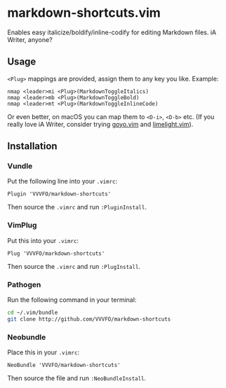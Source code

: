 # markdown-shortcuts.vim

Enables easy italicize/boldify/inline-codify for editing Markdown files. iA Writer, anyone?

## Usage

`<Plug>` mappings are provided, assign them to any key you like. Example:

```vim
nmap <leader>mi <Plug>(MarkdownToggleItalics)
nmap <leader>mb <Plug>(MarkdownToggleBold)
nmap <leader>mt <Plug>(MarkdownToggleInlineCode)
```

Or even better, on macOS you can map them to `<D-i>`, `<D-b>` etc. (If you really love iA Writer, consider trying [goyo.vim](https://github.com/junegunn/goyo.vim) and [limelight.vim](https://github.com/junegunn/limelight.vim)).

## Installation

### Vundle

Put the following line into your `.vimrc`:

```vim
Plugin 'VVVFO/markdown-shortcuts'
```

Then source the `.vimrc` and run `:PluginInstall`.

### VimPlug

Put this into your `.vimrc`:

```vim
Plug 'VVVFO/markdown-shortcuts'
```

Then source the `.vimrc` and run `:PlugInstall`.

### Pathogen

Run the following command in your terminal:

```sh
cd ~/.vim/bundle
git clone http://github.com/VVVFO/markdown-shortcuts
```

### Neobundle

Place this in your `.vimrc`:

```vim
NeoBundle 'VVVFO/markdown-shortcuts'
```

Then source the file and run `:NeoBundleInstall`.

